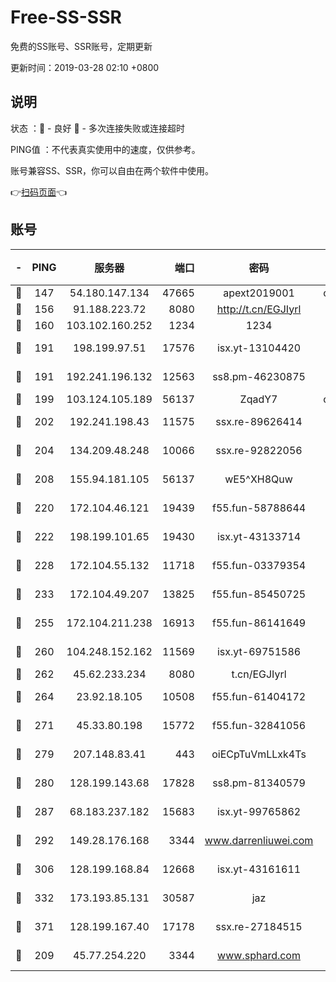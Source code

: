 # Free-SS-SSR

免费的SS账号、SSR账号，定期更新

更新时间：2019-03-28 02:10 +0800

## 说明

状态     ：🙂 - 良好 🙁 - 多次连接失败或连接超时

PING值   ：不代表真实使用中的速度，仅供参考。

账号兼容SS、SSR，你可以自由在两个软件中使用。

👉[扫码页面](https://liesauer.github.io/Free-SS-SSR/)👈

## 账号

|-|PING|服务器|端口|密码|加密方式|区域|
|:----:|:----:|:-----:|-----:|:----:|:----:|:----:|
|🙂|147|54.180.147.134|47665|apext2019001|chacha20|KR|
|🙂|156|91.188.223.72|8080|http://t.cn/EGJIyrl|rc4-md5|RU|
|🙂|160|103.102.160.252|1234|1234|rc4-md5|JP|
|🙂|191|198.199.97.51|17576|isx.yt-13104420|aes-256-cfb|US|
|🙂|191|192.241.196.132|12563|ss8.pm-46230875|aes-256-cfb|US|
|🙂|199|103.124.105.189|56137|ZqadY7|chacha20|US|
|🙂|202|192.241.198.43|11575|ssx.re-89626414|aes-256-cfb|US|
|🙂|204|134.209.48.248|10066|ssx.re-92822056|aes-256-cfb|US|
|🙂|208|155.94.181.105|56137|wE5^XH8Quw|aes-256-cfb|US|
|🙂|220|172.104.46.121|19439|f55.fun-58788644|aes-256-cfb|SG|
|🙂|222|198.199.101.65|19430|isx.yt-43133714|aes-256-cfb|US|
|🙂|228|172.104.55.132|11718|f55.fun-03379354|aes-256-cfb|SG|
|🙂|233|172.104.49.207|13825|f55.fun-85450725|aes-256-cfb|SG|
|🙂|255|172.104.211.238|16913|f55.fun-86141649|aes-256-cfb|US|
|🙂|260|104.248.152.162|11569|isx.yt-69751586|aes-256-cfb|SG|
|🙂|262|45.62.233.234|8080|t.cn/EGJIyrl|rc4-md5|CA|
|🙂|264|23.92.18.105|10508|f55.fun-61404172|aes-256-cfb|US|
|🙂|271|45.33.80.198|15772|f55.fun-32841056|aes-256-cfb|US|
|🙂|279|207.148.83.41|443|oiECpTuVmLLxk4Ts|aes-256-cfb|AU|
|🙂|280|128.199.143.68|17828|ss8.pm-81340579|aes-256-cfb|SG|
|🙂|287|68.183.237.182|15683|isx.yt-99765862|aes-256-cfb|SG|
|🙂|292|149.28.176.168|3344|www.darrenliuwei.com|aes-256-cfb|AU|
|🙂|306|128.199.168.84|12668|isx.yt-43161611|aes-256-cfb|SG|
|🙂|332|173.193.85.131|30587|jaz|aes-256-cfb|US|
|🙂|371|128.199.167.40|17178|ssx.re-27184515|aes-256-cfb|SG|
|🙂|209|45.77.254.220|3344|www.sphard.com|aes-256-cfb|SG|
